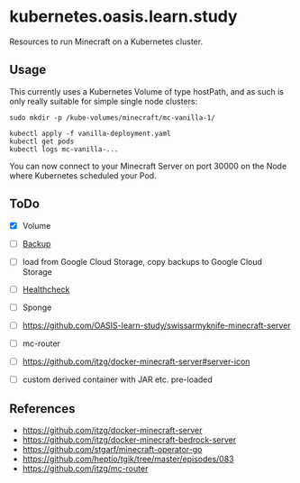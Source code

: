 # kubernetes.oasis.learn.study

Resources to run Minecraft on a Kubernetes cluster.


## Usage

This currently uses a Kubernetes Volume of type hostPath, and as such is only really suitable for simple single node clusters:

    sudo mkdir -p /kube-volumes/minecraft/mc-vanilla-1/

    kubectl apply -f vanilla-deployment.yaml
    kubectl get pods
    kubectl logs mc-vanilla-...

You can now connect to your Minecraft Server on port 30000 on the Node where Kubernetes scheduled your Pod.


## ToDo

- [X] Volume
- [ ] [Backup](https://github.com/itzg/docker-mc-backup)
- [ ] load from Google Cloud Storage, copy backups to Google Cloud Storage
- [ ] [Healthcheck](https://github.com/itzg/docker-minecraft-server#healthcheck)
- [ ] Sponge
- [ ] https://github.com/OASIS-learn-study/swissarmyknife-minecraft-server
- [ ] mc-router
- [ ] https://github.com/itzg/docker-minecraft-server#server-icon
- [ ] custom derived container with JAR etc. pre-loaded


## References

* https://github.com/itzg/docker-minecraft-server
* https://github.com/itzg/docker-minecraft-bedrock-server
* https://github.com/stgarf/minecraft-operator-go
* https://github.com/heptio/tgik/tree/master/episodes/083
* https://github.com/itzg/mc-router
